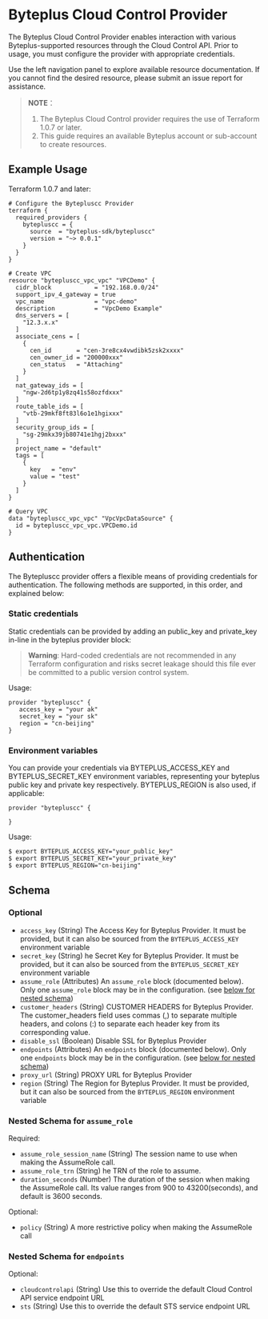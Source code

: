 # Byteplus Cloud Control Provider

The Byteplus Cloud Control Provider enables interaction with various Byteplus-supported resources through the Cloud Control API. Prior to usage, you must configure the provider with appropriate credentials.

Use the left navigation panel to explore available resource documentation. If you cannot find the desired resource, please submit an issue report for assistance.

> **NOTE**：
> 1. The Byteplus Cloud Control provider requires the use of Terraform 1.0.7 or later.
> 2. This guide requires an available Byteplus account or sub-account to create resources.

## Example Usage

Terraform 1.0.7 and later:

```shell
# Configure the Bytepluscc Provider
terraform {
  required_providers {
    bytepluscc = {
      source  = "byteplus-sdk/bytepluscc"
      version = "~> 0.0.1"
    }
  }
}

# Create VPC
resource "bytepluscc_vpc_vpc" "VPCDemo" {
  cidr_block            = "192.168.0.0/24"
  support_ipv_4_gateway = true
  vpc_name              = "vpc-demo"
  description           = "VpcDemo Example"
  dns_servers = [
    "12.3.x.x"
  ]
  associate_cens = [
    {
      cen_id       = "cen-3re8cx4vwdibk5zsk2xxxx"
      cen_owner_id = "200000xxx"
      cen_status   = "Attaching"
    }
  ]
  nat_gateway_ids = [
    "ngw-2d6tp1y8zq41s58ozfdxxx"
  ]
  route_table_ids = [
    "vtb-29mkf8ft83l6o1e1hgixxx"
  ]
  security_group_ids = [
    "sg-29mkx39jb80741e1hgj2bxxx"
  ]
  project_name = "default"
  tags = [
    {
      key   = "env"
      value = "test"
    }
  ]
}

# Query VPC
data "bytepluscc_vpc_vpc" "VpcVpcDataSource" {
  id = bytepluscc_vpc_vpc.VPCDemo.id
}
```

## Authentication

The Bytepluscc provider offers a flexible means of providing credentials for authentication. The following methods are supported, in this order, and explained below:

### Static credentials

Static credentials can be provided by adding an public_key and private_key in-line in the byteplus provider block:

> **Warning**:
> Hard-coded credentials are not recommended in any Terraform configuration and risks secret leakage should this file ever be committed to a public version control system.

Usage:

```shell
provider "bytepluscc" {
   access_key = "your ak"
   secret_key = "your sk"
   region = "cn-beijing"
}
```

### Environment variables

You can provide your credentials via BYTEPLUS_ACCESS_KEY and BYTEPLUS_SECRET_KEY environment variables, representing your byteplus public key and private key respectively. BYTEPLUS_REGION is also used, if applicable:

```shell
provider "bytepluscc" {

}
```

Usage:

```shell
$ export BYTEPLUS_ACCESS_KEY="your_public_key"
$ export BYTEPLUS_SECRET_KEY="your_private_key"
$ export BYTEPLUS_REGION="cn-beijing"
```

<!-- schema generated by tfplugindocs -->

## Schema

### Optional

- `access_key` (String) The Access Key for Byteplus Provider. It must be provided, but it can also be sourced from the `BYTEPLUS_ACCESS_KEY` environment variable
- `secret_key` (String) he Secret Key for Byteplus Provider. It must be provided, but it can also be sourced from the `BYTEPLUS_SECRET_KEY` environment variable
- `assume_role` (Attributes) An `assume_role` block (documented below). Only one `assume_role` block may be in the configuration. (see [below for nested schema](#nestedatt--assume_role))
- `customer_headers` (String) CUSTOMER HEADERS for Byteplus Provider. The customer_headers field uses commas (,) to separate multiple headers, and colons (:) to separate each header key from its corresponding value.
- `disable_ssl` (Boolean) Disable SSL for Byteplus Provider
- `endpoints` (Attributes) An `endpoints` block (documented below). Only one `endpoints` block may be in the configuration. (see [below for nested schema](#nestedatt--endpoints))
- `proxy_url` (String) PROXY URL for Byteplus Provider
- `region` (String) The Region for Byteplus Provider. It must be provided, but it can also be sourced from the `BYTEPLUS_REGION` environment variable


<a id="nestedatt--assume_role"></a>

### Nested Schema for `assume_role`

Required:

- `assume_role_session_name` (String) The session name to use when making the AssumeRole call.
- `assume_role_trn` (String) he TRN of the role to assume.
- `duration_seconds` (Number) The duration of the session when making the AssumeRole call. Its value ranges from 900 to 43200(seconds), and default is 3600 seconds.

Optional:

- `policy` (String) A more restrictive policy when making the AssumeRole call

<a id="nestedatt--endpoints"></a>

### Nested Schema for `endpoints`

Optional:

- `cloudcontrolapi` (String) Use this to override the default Cloud Control API service endpoint URL
- `sts` (String) Use this to override the default STS service endpoint URL